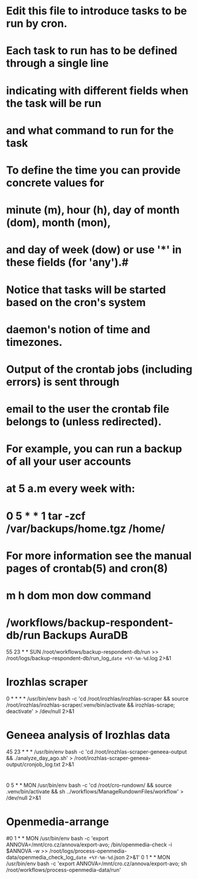 # Edit this file to introduce tasks to be run by cron.
# 
# Each task to run has to be defined through a single line
# indicating with different fields when the task will be run
# and what command to run for the task
# 
# To define the time you can provide concrete values for
# minute (m), hour (h), day of month (dom), month (mon),
# and day of week (dow) or use '*' in these fields (for 'any').# 
# Notice that tasks will be started based on the cron's system
# daemon's notion of time and timezones.
# 
# Output of the crontab jobs (including errors) is sent through
# email to the user the crontab file belongs to (unless redirected).
# 
# For example, you can run a backup of all your user accounts
# at 5 a.m every week with:
# 0 5 * * 1 tar -zcf /var/backups/home.tgz /home/
# 
# For more information see the manual pages of crontab(5) and cron(8)
# 
# m h  dom mon dow   command

# /workflows/backup-respondent-db/run Backups AuraDB
55 23 * * SUN /root/workflows/backup-respondent-db/run >> /root/logs/backup-respondent-db/run_log_`date +%Y-%m-%d`.log 2>&1

# Irozhlas scraper
0 * * * * /usr/bin/env bash -c 'cd /root/irozhlas/irozhlas-scraper && source /root/irozhlas/irozhlas-scraper/.venv/bin/activate && irozhlas-scrape; deactivate' > /dev/null 2>&1
# Geneea analysis of Irozhlas data
45 23 * * * /usr/bin/env bash -c 'cd /root/irozhlas-scraper-geneea-output && ./analyze_day_ago.sh' > /root/irozhlas-scraper-geneea-output/cronjob_log.txt 2>&1

# 
0 5 * * MON /usr/bin/env bash -c 'cd /root/cro-rundown/ && source .venv/bin/activate && sh ../workflows/ManageRundownFiles/workflow' > /dev/null 2>&1

# Openmedia-arrange
#0 1 * * MON /usr/bin/env bash -c 'export ANNOVA=/mnt/cro.cz/annova/export-avo; /bin/openmedia-check -i $ANNOVA -w >> /root/logs/process-openmedia-data/openmedia_check_log_`date +%Y-%m-%d`.json 2>&1'
0 1 * * MON /usr/bin/env bash -c 'export ANNOVA=/mnt/cro.cz/annova/export-avo; sh /root/workflows/process-openmedia-data/run'

